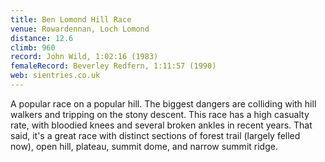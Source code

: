 ```yaml
---
title: Ben Lomond Hill Race
venue: Rowardennan, Loch Lomond
distance: 12.6
climb: 960
record: John Wild, 1:02:16 (1983)
femaleRecord: Beverley Redfern, 1:11:57 (1990)
web: sientries.co.uk
---
```

A popular race on a popular hill. The biggest dangers are colliding with hill walkers and tripping on the stony descent. This race has a high casualty rate, with bloodied knees and several broken ankles in recent years. That said, it's a great race with distinct sections of forest trail (largely felled now), open hill, plateau, summit dome, and narrow summit ridge.